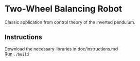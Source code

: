 # Two-Wheel Balancing Robot

Classic application from control theory of the inverted pendulum.

## Instructions
Download the necessary libraries in doc/instructions.md  
Run `./build`  
